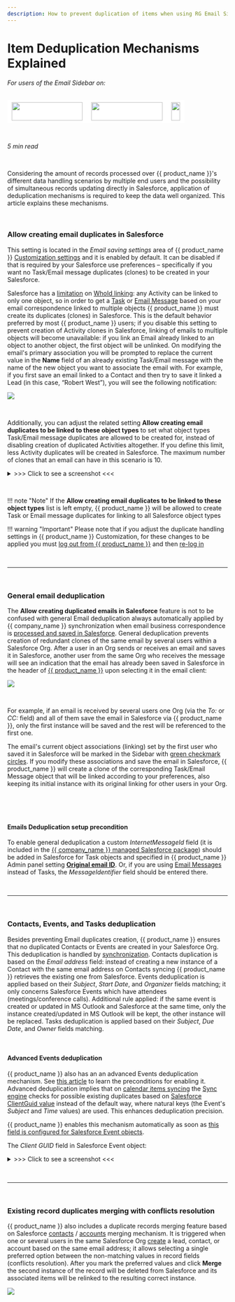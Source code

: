 ```yaml
---
description: How to prevent duplication of items when using RG Email Sidebar
---
```

# Item Deduplication Mechanisms Explained  
  

<i>For users of the Email Sidebar on:</i><br><br>
<div class="container" style="display: inline-block; height: 42px; width: 162px; padding: 5px 10px; background-color: #fff;"><img src="https://revenuegrid.com/revenue-inbox/wp-content/uploads/Exchange1.svg" style="height: 100%; object-fit: contain; vertical-align: middle;"></div><div class="container" style="display: inline-block; height: 42px; width: 163px; padding: 5px 10px; background-color: #fff;"><img src="https://revenuegrid.com/revenue-inbox/wp-content/uploads/Office365.svg" style="height: 100%; object-fit: contain; vertical-align: middle;"></div><div class="container" style="display: inline-block; height: 42px; width: auto; padding: 5px 10px; background-color: #fff;"><img src="https://smartcloudconnect.io/wp-content/uploads/2021/08/logo-Gmail.jpg" style="height: 100%; object-fit: contain; vertical-align: middle;"></div> 

&nbsp;

*5 min read*  

<!-- ShareThis BEGIN --> 
<div class="addthis_inline_share_toolbox"></div>
<!-- End ShareThis --> 

&nbsp;

Considering the amount of records processed over {{ product_name }}'s different data handling scenarios by multiple end users and the possibility of simultaneous records updating directly in Salesforce, application of deduplication mechanisms is required to keep the data well organized. This article explains these mechanisms.

&nbsp;

### Allow creating email duplicates in Salesforce

This setting is located in the *Email saving settings* area of {{ product_name }} [Customization settings](../Customization-Settings-Explained/) and it is enabled by default. It can be disabled if that is required by your Salesforce use preferences – specifically if you want no Task/Email message duplicates (clones) to be created in your Salesforce.

Salesforce has a [limitation](http://help.salesforce.com/articleView?id=relationships_considerations.htm&type=5) on [WhoId linking](http://www.sfdcpoint.com/salesforce/difference-between-whoid-and-whatid/): any Activity can be linked to only one object, so in order to get a [Task](https://help.salesforce.com/articleView?id=task_fields.htm&type=5) or [Email Message](https://help.salesforce.com/articleView?id=000239922&type=1) based on your email correspondence linked to multiple objects {{ product_name }} must create its duplicates (clones) in Salesforce. This is the default behavior preferred by most {{ product_name }} users; if you disable this setting to prevent creation of Activity clones in Salesforce, linking of emails to multiple objects will become unavailable: if you link an Email already linked to an object to another object, the first object will be unlinked.
On modifying the email's primary association you will be prompted to replace the current value in the **Name** field of an already existing Task/Email message with the name of the new object you want to associate the email with. For example, if you first save an email linked to a Contact and then try to save it linked a Lead (in this case, “Robert West”), you will see the following notification:

![](../assets/images/d33v4339jhl8k0cloudfrontnet/docs/assets/57398d2e903360669faf1f0a/images/5b1f92dc2c7d3a0fa9a2e0e7.png)

&nbsp;

Additionally, you can adjust the related setting **Allow creating email duplicates to be linked to these object types** to set what object types Task/Email message duplicates are allowed to be created for, instead of disabling creation of duplicated Activities altogether. If you define this limit, less Activity duplicates will be created in Salesforce. The maximum number of clones that an email can have in this scenario is 10.


<details><summary> >>> Click to see a screenshot <<< </summary>
<p><img src="..\..\assets\images\Using-SmartCloud-Connect\email_duplicates.png" class="minimized">
</p></details>



&nbsp;

!!! note "Note"
    If the **Allow creating email duplicates to be linked to these object types** list is left empty, {{ product_name }} will be allowed to create Task or Email message duplicates for linking to all Salesforce object types

!!! warning "Important"
    Please note that if you adjust the duplicate handling settings in {{ product_name }} Customization, for these changes to be applied you must [log out from {{ product_name }}](../How-to-Change-Email-Address-in-Your-Product-Account-Office-365/) and then [re-log in](../How-to-Install-and-Run-the-Solution-all-configurations/#ii_rg_email_sidebar_logon)

&nbsp;

* * *
&nbsp;

### General email deduplication

The **Allow creating duplicated emails in Salesforce** feature is not to be confused with general Email deduplication  always automatically applied by {{ company_name }} synchronization when email business correspondence is [processed and saved in Salesforce](../Saving-Emails-in-Salesforce-2.-Ways-to-Save-an-Email-(Adaptive-view)/). General deduplication prevents creation of redundant clones of the same email by several users within a Salesforce Org.
After a user in an Org sends or receives an email and saves it in Salesforce, another user from the same Org who receives the message will see an indication that the email has already been saved in Salesforce in the header of [{{ product_name }}](../Introduction/) upon selecting it in the email client:

![](../assets/images/Using-SmartCloud-Connect/How-It-Works/email_is_saved.png)

&nbsp;

For example, if an email is received by several users one Org (via the *To:* or *CC:* field) and all of them save the email in Salesforce via {{ product_name }}, only the first instance will be saved and the rest will be referenced to the first one.

The email's current object associations (linking) set by the first user who saved it in Salesforce will be marked in the Sidebar with [green checkmark circles](../All-User-Actions-in-Add-In-Sidebar/#7_automated_selectionunselection_of_records).
If you modify these associations and save the email in Salesforce, {{ product_name }} will create a clone of the corresponding Task/Email Message object that will be linked according to your preferences, also keeping its initial instance with its original linking for other users in your Org.

&nbsp;

&nbsp;

#### Emails Deduplication setup precondition

To enable general deduplication a custom *InternetMessageId* field (it is included in the [{{ company_name }} managed Salesforce package](../Admin-Managed-Package/)) should be added in Salesforce for Task objects and specified in {{ product_name }} Admin panel setting [**Original email ID**](../Special-Admin-Panel-Settings/#reduce_tasks_duplicates). Or, if you are using [Email Messages](https://help.salesforce.com/articleView?id=000239922&type=1) instead of Tasks, the *MessageIdentifier* field should be entered there.

&nbsp;

* * *
&nbsp;
### Contacts, Events, and Tasks deduplication

Besides preventing Email duplicates creation, {{ product_name }} ensures that no duplicated Contacts or Events are created in your Salesforce Org. This deduplication is handled by [synchronization](../Synchronization-Engine-An-Overview/). Contacts duplication is based on the *Email address* field: instead of creating a new instance of a Contact with the same email address on Contacts syncing {{ product_name }} retrieves the existing one from Salesforce.
Events deduplication is applied based on their *Subject*, *Start Date*, and *Organizer* fields matching; it only concerns Salesforce Events which have attendees (meetings/conference calls). Additional rule applied: if the same event is created or updated in MS Outlook and Salesforce at the same time, only the instance created/updated in MS Outlook will be kept, the other instance will be replaced.
Tasks deduplication is applied based on their *Subject*, *Due Date*, and *Owner* fields matching.

&nbsp;

#### Advanced Events deduplication

{{ product_name }} also has an an advanced Events deduplication mechanism. See [this article](../Precondition-for-Enabling-Advanced-Calendar-Synchronization/) to learn the preconditions for enabling it.   
Advanced deduplication implies that on [calendar items syncing](../Saving-Calendar-Items-in-Salesforce-(Adaptive-view)/) the [Sync engine](../Synchronization-Engine-An-Overview/) checks for possible existing duplicates based on [Salesforce ClientGuid value](https://salesforce.stackexchange.com/questions/80000/where-is-the-event-clientguid-field) instead of the default way, where natural keys (the Event's *Subject* and *Time* values) are used. This enhances deduplication precision.

{{ product_name }} enables this mechanism automatically as soon as [this field is configured for Salesforce Event objects](https://developer.salesforce.com/docs/atlas.en-us.api.meta/api/sforce_api_objects_event.htm).


The *Client GUID* field in Salesforce Event object:

<details><summary> >>> Click to see a screenshot <<< </summary>
<p><img src="..\..\assets\images\Using-SmartCloud-Connect\guid-salesforce.png" class="minimized">
</p></details>



&nbsp;

* * *
&nbsp;
### Existing record duplicates merging with conflicts resolution

{{ product_name }} also includes a duplicate records merging feature based on Salesforce [contacts](https://help.salesforce.com/articleView?id=contacts_merge_lex.htm&type=5) / [accounts](https://help.salesforce.com/articleView?id=account_merge_lex.htm&type=5) merging mechanism. It is triggered when one or several users in the same Salesforce Org [create](../Create-New-Records/) a lead, contact, or account based on the same email address; it allows selecting a single preferred option between the non-matching values in record fields (conflicts resolution). After you mark the preferred values and click **Merge** the second instance of the record will be deleted from Salesforce and its associated items will be relinked to the resulting correct instance.

![](../assets/images/Using-SmartCloud-Connect/How-To-s/merging.png)
&nbsp;

&#160;
 &#160;

